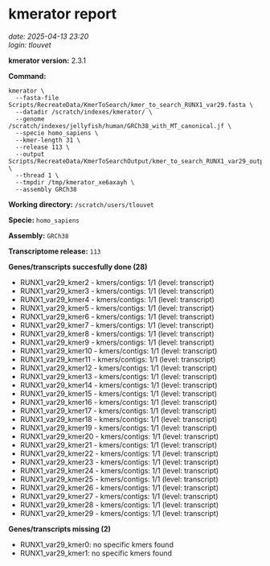 # kmerator report
*date: 2025-04-13 23:20*  
*login: tlouvet*

**kmerator version:** 2.3.1

**Command:**

```
kmerator \
  --fasta-file Scripts/RecreateData/KmerToSearch/kmer_to_search_RUNX1_var29.fasta \
  --datadir /scratch/indexes/kmerator/ \
  --genome /scratch/indexes/jellyfish/human/GRCh38_with_MT_canonical.jf \
  --specie homo_sapiens \
  --kmer-length 31 \
  --release 113 \
  --output Scripts/RecreateData/KmerToSearchOutput/kmer_to_search_RUNX1_var29_output \
  --thread 1 \
  --tmpdir /tmp/kmerator_xe6axayh \
  --assembly GRCh38
```

**Working directory:** `/scratch/users/tlouvet`

**Specie:** `homo_sapiens`

**Assembly:** `GRCh38`

**Transcriptome release:** `113`

**Genes/transcripts succesfully done (28)**

- RUNX1_var29_kmer2 - kmers/contigs: 1/1 (level: transcript)
- RUNX1_var29_kmer3 - kmers/contigs: 1/1 (level: transcript)
- RUNX1_var29_kmer4 - kmers/contigs: 1/1 (level: transcript)
- RUNX1_var29_kmer5 - kmers/contigs: 1/1 (level: transcript)
- RUNX1_var29_kmer6 - kmers/contigs: 1/1 (level: transcript)
- RUNX1_var29_kmer7 - kmers/contigs: 1/1 (level: transcript)
- RUNX1_var29_kmer8 - kmers/contigs: 1/1 (level: transcript)
- RUNX1_var29_kmer9 - kmers/contigs: 1/1 (level: transcript)
- RUNX1_var29_kmer10 - kmers/contigs: 1/1 (level: transcript)
- RUNX1_var29_kmer11 - kmers/contigs: 1/1 (level: transcript)
- RUNX1_var29_kmer12 - kmers/contigs: 1/1 (level: transcript)
- RUNX1_var29_kmer13 - kmers/contigs: 1/1 (level: transcript)
- RUNX1_var29_kmer14 - kmers/contigs: 1/1 (level: transcript)
- RUNX1_var29_kmer15 - kmers/contigs: 1/1 (level: transcript)
- RUNX1_var29_kmer16 - kmers/contigs: 1/1 (level: transcript)
- RUNX1_var29_kmer17 - kmers/contigs: 1/1 (level: transcript)
- RUNX1_var29_kmer18 - kmers/contigs: 1/1 (level: transcript)
- RUNX1_var29_kmer19 - kmers/contigs: 1/1 (level: transcript)
- RUNX1_var29_kmer20 - kmers/contigs: 1/1 (level: transcript)
- RUNX1_var29_kmer21 - kmers/contigs: 1/1 (level: transcript)
- RUNX1_var29_kmer22 - kmers/contigs: 1/1 (level: transcript)
- RUNX1_var29_kmer23 - kmers/contigs: 1/1 (level: transcript)
- RUNX1_var29_kmer24 - kmers/contigs: 1/1 (level: transcript)
- RUNX1_var29_kmer25 - kmers/contigs: 1/1 (level: transcript)
- RUNX1_var29_kmer26 - kmers/contigs: 1/1 (level: transcript)
- RUNX1_var29_kmer27 - kmers/contigs: 1/1 (level: transcript)
- RUNX1_var29_kmer28 - kmers/contigs: 1/1 (level: transcript)
- RUNX1_var29_kmer29 - kmers/contigs: 1/1 (level: transcript)


**Genes/transcripts missing (2)**

- RUNX1_var29_kmer0: no specific kmers found
- RUNX1_var29_kmer1: no specific kmers found
